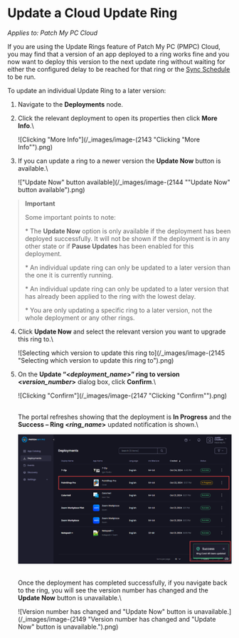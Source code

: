 # Update a Cloud Update Ring

_Applies to: Patch My PC Cloud_

If you are using the Update Rings feature of Patch My PC (PMPC) Cloud, you may find that a version of an app deployed to a ring works fine and you now want to deploy this version to the next update ring without waiting for either the configured delay to be reached for that ring or the [Sync Schedule](../../cloud-administration/manage-the-sync-schedule-in-cloud.md) to be run.

To update an individual Update Ring to a later version:

1. Navigate to the **Deployments** node.
2.  Click the relevant deployment to open its properties then click **More Info**.\\

    ![Clicking "More Info"](/_images/image-(2143 "Clicking \"More Info\"").png)
3.  If you can update a ring to a newer version the **Update Now** button is available.\\

    !["Update Now" button available](/_images/image-(2144 "\"Update Now\" button available").png)

> **Important**
>
> Some important points to note:
>
> \* The **Update Now** option is only available if the deployment has been deployed successfully. It will not be shown if the deployment is in any other state or if **Pause Updates** has been enabled for this deployment.
>
> \* An individual update ring can only be updated to a later version than the one it is currently running.
>
> \* An individual update ring can only be updated to a later version that has already been applied to the ring with the lowest delay.
>
> \* You are only updating a specific ring to a later version, not the whole deployment or any other rings.

4.  Click **Update Now** and select the relevant version you want to upgrade this ring to.\\

    ![Selecting which version to update this ring to](/_images/image-(2145 "Selecting which version to update this ring to").png)
5.  On the **Update “<**_**deployment\_name**_**>” ring to version <**_**version\_number**_**>** dialog box, click **Confirm**.\\

    ![Clicking "Confirm"](/_images/image-(2147 "Clicking \"Confirm\"").png)

    \
    The portal refreshes showing that the deployment is **In Progress** and the **Success – Ring <**_**ring\_name**_**>** updated notification is shown.\\

    ![](/_images/image-(2148).png)

    \
    Once the deployment has completed successfully, if you navigate back to the ring, you will see the version number has changed and the **Update Now** button is unavailable.\\

    ![Version number has changed and "Update Now" button is unavailable.](/_images/image-(2149 "Version number has changed and \"Update Now\" button is unavailable.").png)